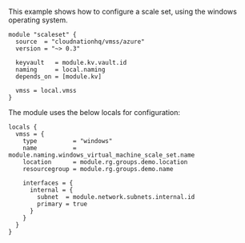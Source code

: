 This example shows how to configure a scale set, using the windows operating system.

```hcl
module "scaleset" {
  source  = "cloudnationhq/vmss/azure"
  version = "~> 0.3"

  keyvault   = module.kv.vault.id
  naming     = local.naming
  depends_on = [module.kv]

  vmss = local.vmss
}
```

The module uses the below locals for configuration:

```hcl
locals {
  vmss = {
    type          = "windows"
    name          = module.naming.windows_virtual_machine_scale_set.name
    location      = module.rg.groups.demo.location
    resourcegroup = module.rg.groups.demo.name

    interfaces = {
      internal = {
        subnet  = module.network.subnets.internal.id
        primary = true
      }
    }
  }
}
```

